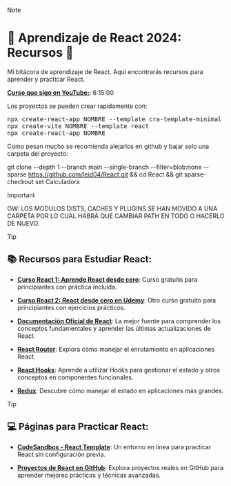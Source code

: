 > [!NOTE]
># 🌟 Aprendizaje de React 2024: Recursos 🚀
Mi bitácora de aprendizaje de React. Aquí encontrarás recursos para aprender y practicar React.

[**Curso que sigo en YouTube:**](https://www.youtube.com/watch?v=6Jfk8ic3KVk&list=WL&index=4&t=7926s): 6:15:00


Los proyectos se pueden crear rapidamente con:

<pre>
npx create-react-app NOMBRE --template cra-template-minimal<n>     ---> Sin nada pero con dependencias
npx create-vite NOMBRE --template react                         ---> Ligero (/index.html y npm install prop-types)
npx create-react-app NOMBRE                                     ---> Completo
</pre>

Como pesan mucho se recomienda alejarlos en github y bajar solo una carpeta del proyecto:

git clone --depth 1 --branch main --single-branch --filter=blob:none --sparse https://github.com/leid04/React.git && cd React && git sparse-checkout set Calculadora


> [!IMPORTANT]
>OW: LOS MODULOS DISTS, CACHES Y PLUGINS SE HAN MOVIDO A UNA CARPETA POR LO CUAL HABRÁ QUE CAMBIAR PATH EN TODO O HACERLO DE NUEVO.

> [!TIP]
>## 📚 Recursos para Estudiar React:

- [**Curso React 1: Aprende React desde cero**](https://www.youtube.com/watch?v=6Jfk8ic3KVk&list=WL&index=2&t=12623s): Curso gratuito para principiantes con práctica incluida.

- [**Curso React 2: React desde cero en Udemy**](https://www.udemy.com/course/react-js-para-principiantes-desde-cero-curso-gratuito/): Otro curso gratuito para principiantes con ejercicios prácticos.

- [**Documentación Oficial de React**](https://reactjs.org/): La mejor fuente para comprender los conceptos fundamentales y aprender las últimas actualizaciones de React.

- [**React Router**](https://reactrouter.com/): Explora cómo manejar el enrutamiento en aplicaciones React.

- [**React Hooks**](https://reactjs.org/docs/hooks-intro.html): Aprende a utilizar Hooks para gestionar el estado y otros conceptos en componentes funcionales.

- [**Redux**](https://redux.js.org/): Descubre cómo manejar el estado en aplicaciones más grandes.

> [!TIP]
>## 💻 Páginas para Practicar React:

- [**CodeSandbox - React Template**](https://codesandbox.io/s/new): Un entorno en línea para practicar React sin configuración previa.

- [**Proyectos de React en GitHub**](https://github.com/topics/react): Explora proyectos reales en GitHub para aprender mejores prácticas y técnicas avanzadas.

